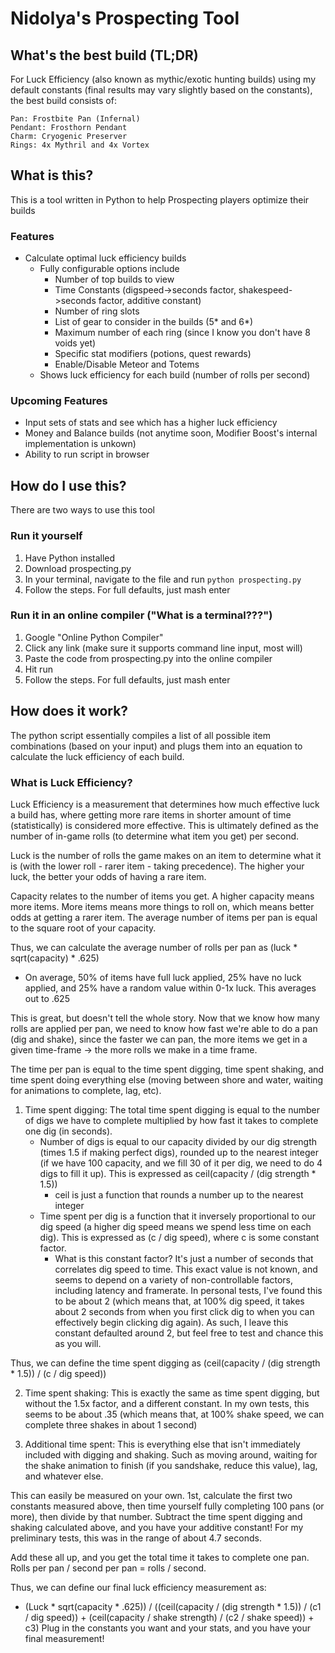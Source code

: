 # Nidolya's Prospecting Tool

## What's the best build (TL;DR)
For Luck Efficiency (also known as mythic/exotic hunting builds) using my default constants (final results may vary slightly based on the constants), the best build consists of:

    Pan: Frostbite Pan (Infernal)
    Pendant: Frosthorn Pendant
    Charm: Cryogenic Preserver
    Rings: 4x Mythril and 4x Vortex

## What is this?
This is a tool written in Python to help Prospecting players optimize their builds

### Features
* Calculate optimal luck efficiency builds
  * Fully configurable options include
    * Number of top builds to view
    * Time Constants (digspeed->seconds factor, shakespeed->seconds factor, additive constant)
    * Number of ring slots
    * List of gear to consider in the builds (5* and 6*)
    * Maximum number of each ring (since I know you don't have 8 voids yet)
    * Specific stat modifiers (potions, quest rewards)
    * Enable/Disable Meteor and Totems
  * Shows luck efficiency for each build (number of rolls per second)

### Upcoming Features
* Input sets of stats and see which has a higher luck efficiency
* Money and Balance builds (not anytime soon, Modifier Boost's internal implementation is unkown)
* Ability to run script in browser

## How do I use this?
There are two ways to use this tool

### Run it yourself
1. Have Python installed
2. Download prospecting.py
3. In your terminal, navigate to the file and run `python prospecting.py`
4. Follow the steps. For full defaults, just mash enter

### Run it in an online compiler ("What is a terminal???")
1. Google "Online Python Compiler"
2. Click any link (make sure it supports command line input, most will)
3. Paste the code from prospecting.py into the online compiler
4. Hit run
5. Follow the steps. For full defaults, just mash enter

## How does it work?
The python script essentially compiles a list of all possible item combinations (based on your input) and plugs them into an equation to calculate the luck efficiency of each build.

### What is Luck Efficiency?
Luck Efficiency is a measurement that determines how much effective luck a build has, where getting more rare items in  shorter amount of time (statistically) is considered more effective. This is ultimately defined as the number of in-game rolls (to determine what item you get) per second.

Luck is the number of rolls the game makes on an item to determine what it is (with the lower roll - rarer item - taking precedence). The higher your luck, the better your odds of having a rare item.

Capacity relates to the number of items you get. A higher capacity means more items. More items means more things to roll on, which means better odds at getting a rarer item. The average number of items per pan is equal to the square root of your capacity.

Thus, we can calculate the average number of rolls per pan as (luck * sqrt(capacity) * .625)
* On average, 50% of items have full luck applied, 25% have no luck applied, and 25% have a random value within 0-1x luck. This averages out to .625

This is great, but doesn't tell the whole story. Now that we know how many rolls are applied per pan, we need to know how fast we're able to do a pan (dig and shake), since the faster we can pan, the more items we get in a given time-frame -> the more rolls we make in a time frame.

The time per pan is equal to the time spent digging, time spent shaking, and time spent doing everything else (moving between shore and water, waiting for animations to complete, lag, etc).

1. Time spent digging:
  The total time spent digging is equal to the number of digs we have to complete multiplied by how fast it takes to complete one dig (in seconds).
    * Number of digs is equal to our capacity divided by our dig strength (times 1.5 if making perfect digs), rounded up to the nearest integer (if we have 100 capacity, and we fill 30 of it per dig, we need to do 4 digs to fill it up). This is expressed as ceil(capacity / (dig strength * 1.5)) 
        * ceil is just a function that rounds a number up to the nearest integer
    * Time spent per dig is a function that it inversely proportional to our dig speed (a higher dig speed means we spend less time on each dig). This is expressed as (c / dig speed), where c is some constant factor.
        * What is this constant factor? It's just a number of seconds that correlates dig speed to time. This exact value is not known, and seems to depend on a variety of non-controllable factors, including latency and framerate. In personal tests, I've found this to be about 2 (which means that, at 100% dig speed, it takes about 2 seconds from when you first click dig to when you can effectively begin clicking dig again). As such, I leave this constant defaulted around 2, but feel free to test and chance this as you will.
  
  Thus, we can define the time spent digging as (ceil(capacity / (dig strength * 1.5)) / (c / dig speed))

2. Time spent shaking:
  This is exactly the same as time spent digging, but without the 1.5x factor, and a different constant. In my own tests, this seems to be about .35 (which means that, at 100% shake speed, we can complete three shakes in about 1 second)

3. Additional time spent:
  This is everything else that isn't immediately included with digging and shaking. Such as moving around, waiting for the shake animation to finish (if you sandshake, reduce this value), lag, and whatever else.

  This can easily be measured on your own. 1st, calculate the first two constants measured above, then time yourself fully completing 100 pans (or more), then divide by that number. Subtract the time spent digging and shaking calculated above, and you have your additive constant! For my preliminary tests, this was in the range of about 4.7 seconds.

Add these all up, and you get the total time it takes to complete one pan. Rolls per pan / second per pan = rolls / second.

Thus, we can define our final luck efficiency measurement as:
* (Luck * sqrt(capacity * .625)) / ((ceil(capacity / (dig strength * 1.5)) / (c1 / dig speed)) + (ceil(capacity / shake strength) / (c2 / shake speed)) + c3)
Plug in the constants you want and your stats, and you have your final measurement!
